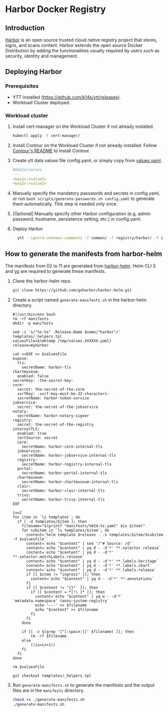 # Harbor Docker Registry

## Introduction

[Harbor](https://github.com/goharbor/harbor) is an open source trusted cloud native registry project that stores, signs, and scans content. Harbor extends the open source Docker Distribution by adding the functionalities usually required by users such as security, identity and management.

## Deploying Harbor

### Prerequisites

* YTT installed (<https://github.com/k14s/ytt/releases>).
* Workload Cluster deployed.

### Workload cluster

1. Install cert-manager on the Workload Cluster if not already installed.

    ```sh
    kubectl apply -f cert-manager/
    ```

2. Install Contour on the Workload Cluster if not already installed. Follow [Contour's README](../../ingress/contour/README.md) to install Contour.

3. Create ytt data values file config.yaml, or simply copy from [values.yaml](values.yaml).

   ```yaml
   #@data/values
   ---
   <key1>:<value1>
   <key2>:<value2>
   ```

4. Manually specify the mandatory passwords and secrets in config.yaml, or run `bash scripts/generate-passwords.sh config.yaml` to generate them automatically. This step is needed only once.

5. [Optional] Manually specify other Harbor configuration (e.g. admin password, hostname, persistence setting, etc.) in config.yaml.

6. Deploy Harbor

    ```sh
      ytt --ignore-unknown-comments -f common/ -f registry/harbor/ -f config.yaml | kubectl apply -f-
    ```

## How to generate the manifests from harbor-helm

The manifests from 02 to 11 are generated from [harbor-helm](https://github.com/goharbor/harbor-helm). Helm CLI 3 and [yq](https://github.com/mikefarah/yq) are required to generate these manifests.

1. Clone the harbor-helm repo.

    ```sh
    git clone https://github.com/goharbor/harbor-helm.git
    ```

2. Create a script named `generate-manifests.sh` in the harbor-helm directory.

    ```shell
    #!/usr/bin/env bash
    rm -rf manifests
    mkdir -p manifests

    sed -i 's/"%s-%s" .Release.Name $name/"harbor"/' templates/_helpers.tpl
    valuesFile=$(mktemp /tmp/values.XXXXXX.yaml)
    release=myharbor

    cat <<EOF >> $valuesFile
    expose:
      tls:
        secretName: harbor-tls
    chartmuseum:
      enabled: false
    secretKey: -the-secret-key-
    core:
      secret: the-secret-of-the-core
      xsrfKey: -xsrf-key-must-be-32-characters-
      secretName: harbor-token-service
    jobservice:
      secret: the-secret-of-the-jobservice
    notary:
      secretName: harbor-notary-signer
    registry:
      secret: the-secret-of-the-registry
    internalTLS:
      enabled: true
      certSource: secret
      core:
        secretName: harbor-core-internal-tls
      jobservice:
        secretName: harbor-jobservice-internal-tls
      registry:
        secretName: harbor-registry-internal-tls
      portal:
        secretName: harbor-portal-internal-tls
      chartmuseum:
        secretName: harbor-chartmuseum-internal-tls
      clair:
        secretName: harbor-clair-internal-tls
      trivy:
        secretName: harbor-trivy-internal-tls
    EOF

    ix=2
    for item in `ls templates`; do
      if [ -d templates/$item ]; then
        filename="$(printf "manifests/%02d-%s.yaml" $ix $item)"
        for subitem in `ls templates/$item`; do
          content=`helm template $release . -s templates/$item/$subitem -f $valuesFile`
          content=`echo "$content" | sed '/^# Source: /d'`
          content=`echo "$content" | yq d - -d'*' **.selector.release`
          content=`echo "$content" | yq d - -d'*' **.selector.matchLabels.release`
          content=`echo "$content" | yq d - -d'*' **.labels.heritage`
          content=`echo "$content" | yq d - -d'*' **.labels.chart`
          content=`echo "$content" | yq d - -d'*' **.labels.release`
          if [[ $item != "ingress" ]]; then
            content=`echo "$content" | yq d - -d'*' **.annotations`
          fi
          if [[ $content != "{}"  ]]; then
            if [[ $content = *[!\ ]* ]]; then
              content=`echo "$content" | yq w - -d'*' 'metadata.namespace' tanzu-system-registry`
              echo '---' >> $filename
              echo "$content" >> $filename
            fi
          fi
        done

        if [[ -z $(grep '[^[:space:]]' $filename) ]]; then
            rm -rf $filename
        else
            ((ix=ix+1))
        fi
      fi
    done

    rm $valuesFile

    git checkout templates/_helpers.tpl
    ```

3. Run `generate-manifests.sh` to generate the manifests and the output files are in the `manifests` directory.

    ```sh
    chmod +x ./generate-manifests.sh
    ./generate-manifests.sh
    ```
